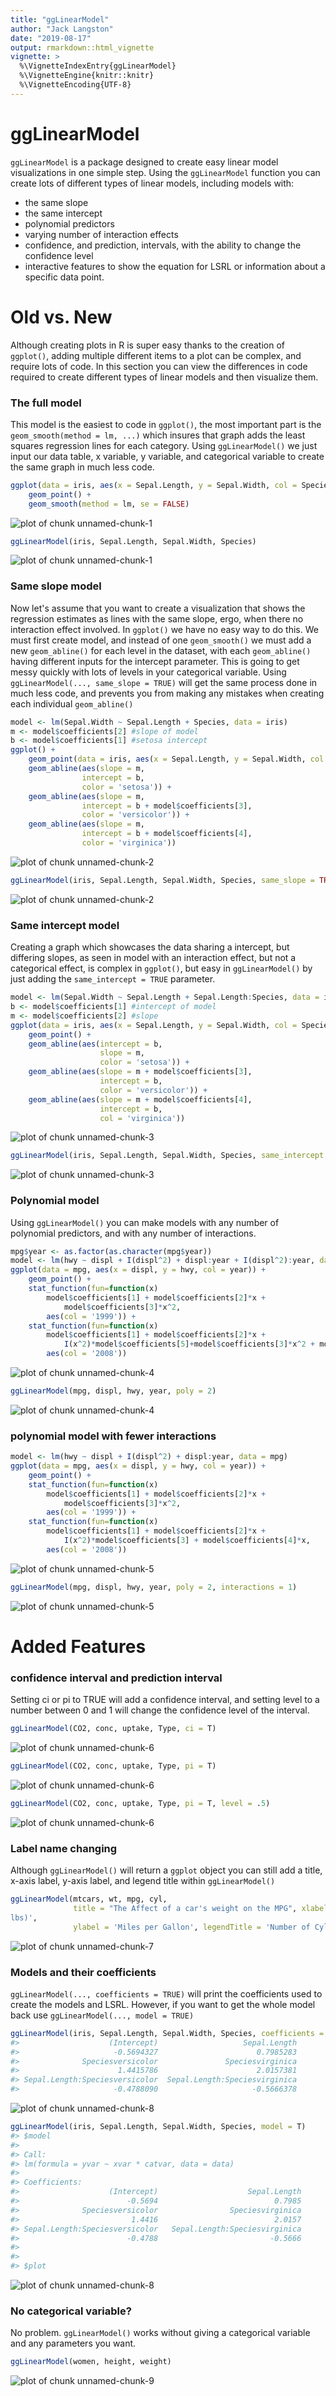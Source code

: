 ```yaml
---
title: "ggLinearModel"
author: "Jack Langston"
date: "2019-08-17"
output: rmarkdown::html_vignette
vignette: >
  %\VignetteIndexEntry{ggLinearModel}
  %\VignetteEngine{knitr::knitr}
  %\VignetteEncoding{UTF-8}
---
```




# ggLinearModel

`ggLinearModel` is a package designed to create easy linear model visualizations in one simple step. Using the `ggLinearModel` function you can create lots of different types of linear models, including models with:

- the same slope
- the same intercept
- polynomial predictors
- varying number of interaction effects
- confidence, and prediction, intervals, with the ability to change the confidence level
- interactive features to show the equation for LSRL or information about a specific data point.

# Old vs. New
Although creating plots in R is super easy thanks to the creation of `ggplot()`, adding multiple different items to a plot can be complex, and require lots of code. In this section you can view the differences in code required to create different types of linear models and then visualize them.

### The full model
This model is the easiest to code in `ggplot()`, the most important part is the `geom_smooth(method = lm, ...)` which insures that graph adds the least squares regression lines for each category.
Using `ggLinearModel()` we just input our data table, x variable, y variable, and categorical variable to create the same graph in much less code.

```r
ggplot(data = iris, aes(x = Sepal.Length, y = Sepal.Width, col = Species)) + 
    geom_point() +
    geom_smooth(method = lm, se = FALSE)
```

![plot of chunk unnamed-chunk-1](figure/unnamed-chunk-1-1.png)

```r
ggLinearModel(iris, Sepal.Length, Sepal.Width, Species)
```

![plot of chunk unnamed-chunk-1](figure/unnamed-chunk-1-2.png)

### Same slope model
Now let's assume that you want to create a visualization that shows the regression estimates as lines with the same slope, ergo, when there no interaction effect involved. In `ggplot()` we have no easy way to do this. We must first create model, and instead of one `geom_smooth()` we must add a new `geom_abline()` for each level in the dataset, with each `geom_abline()` having different inputs for the intercept parameter. This is going to get messy quickly with lots of levels in your categorical variable. Using `ggLinearModel(..., same_slope = TRUE)` will get the same process done in much less code, and prevents you from making any mistakes when creating each individual `geom_abline()`

```r
model <- lm(Sepal.Width ~ Sepal.Length + Species, data = iris)
m <- model$coefficients[2] #slope of model
b <- model$coefficients[1] #setosa intercept
ggplot() + 
    geom_point(data = iris, aes(x = Sepal.Length, y = Sepal.Width, col = Species)) +
    geom_abline(aes(slope = m,
                intercept = b, 
                color = 'setosa')) +
    geom_abline(aes(slope = m, 
                intercept = b + model$coefficients[3], 
                color = 'versicolor')) +
    geom_abline(aes(slope = m, 
                intercept = b + model$coefficients[4], 
                color = 'virginica'))
```

![plot of chunk unnamed-chunk-2](figure/unnamed-chunk-2-1.png)

```r
ggLinearModel(iris, Sepal.Length, Sepal.Width, Species, same_slope = TRUE)
```

![plot of chunk unnamed-chunk-2](figure/unnamed-chunk-2-2.png)

### Same intercept model
Creating a graph which showcases the data sharing a intercept, but differing slopes, as seen in model with an interaction effect, but not a categorical effect, is complex in `ggplot()`, but easy in `ggLinearModel()` by just adding the `same_intercept = TRUE` parameter.

```r
model <- lm(Sepal.Width ~ Sepal.Length + Sepal.Length:Species, data = iris)
b <- model$coefficients[1] #intercept of model
m <- model$coefficients[2] #slope
ggplot(data = iris, aes(x = Sepal.Length, y = Sepal.Width, col = Species)) + 
    geom_point() +
    geom_abline(aes(intercept = b,
                    slope = m,
                    color = 'setosa')) +
    geom_abline(aes(slope = m + model$coefficients[3], 
                    intercept = b,
                    color = 'versicolor')) +
    geom_abline(aes(slope = m + model$coefficients[4], 
                    intercept = b,
                    col = 'virginica'))
```

![plot of chunk unnamed-chunk-3](figure/unnamed-chunk-3-1.png)

```r
ggLinearModel(iris, Sepal.Length, Sepal.Width, Species, same_intercept = TRUE)
```

![plot of chunk unnamed-chunk-3](figure/unnamed-chunk-3-2.png)

### Polynomial model
Using `ggLinearModel()` you can make models with any number of polynomial predictors, and with any number of interactions. 

```r
mpg$year <- as.factor(as.character(mpg$year))
model <- lm(hwy ~ displ + I(displ^2) + displ:year + I(displ^2):year, data = mpg)
ggplot(data = mpg, aes(x = displ, y = hwy, col = year)) +
    geom_point() +
    stat_function(fun=function(x) 
        model$coefficients[1] + model$coefficients[2]*x + 
            model$coefficients[3]*x^2, 
        aes(col = '1999')) + 
    stat_function(fun=function(x) 
        model$coefficients[1] + model$coefficients[2]*x + 
            I(x^2)*model$coefficients[5]+model$coefficients[3]*x^2 + model$coefficients[4]*x, 
        aes(col = '2008'))
```

![plot of chunk unnamed-chunk-4](figure/unnamed-chunk-4-1.png)

```r
ggLinearModel(mpg, displ, hwy, year, poly = 2)
```

![plot of chunk unnamed-chunk-4](figure/unnamed-chunk-4-2.png)

### polynomial model with fewer interactions

```r
model <- lm(hwy ~ displ + I(displ^2) + displ:year, data = mpg)
ggplot(data = mpg, aes(x = displ, y = hwy, col = year)) +
    geom_point() +
    stat_function(fun=function(x) 
        model$coefficients[1] + model$coefficients[2]*x + 
            model$coefficients[3]*x^2, 
        aes(col = '1999')) + 
    stat_function(fun=function(x) 
        model$coefficients[1] + model$coefficients[2]*x + 
            I(x^2)*model$coefficients[3] + model$coefficients[4]*x, 
        aes(col = '2008'))
```

![plot of chunk unnamed-chunk-5](figure/unnamed-chunk-5-1.png)

```r
ggLinearModel(mpg, displ, hwy, year, poly = 2, interactions = 1)
```

![plot of chunk unnamed-chunk-5](figure/unnamed-chunk-5-2.png)

# Added Features

### confidence interval and prediction interval
Setting ci or pi to TRUE will add a confidence interval, and setting level to a number between 0 and 1 will change the confidence level of the interval. 

```r
ggLinearModel(CO2, conc, uptake, Type, ci = T)
```

![plot of chunk unnamed-chunk-6](figure/unnamed-chunk-6-1.png)

```r
ggLinearModel(CO2, conc, uptake, Type, pi = T)
```

![plot of chunk unnamed-chunk-6](figure/unnamed-chunk-6-2.png)

```r
ggLinearModel(CO2, conc, uptake, Type, pi = T, level = .5)
```

![plot of chunk unnamed-chunk-6](figure/unnamed-chunk-6-3.png)

### Label name changing
Although `ggLinearModel()` will return a `ggplot` object you can still add a title, x-axis label, y-axis label, and legend title within `ggLinearModel()`

```r
ggLinearModel(mtcars, wt, mpg, cyl, 
              title = "The Affect of a car's weight on the MPG", xlabel = 'Weight (1,000 
lbs)', 
              ylabel = 'Miles per Gallon', legendTitle = 'Number of Cylinders in engine')
```

![plot of chunk unnamed-chunk-7](figure/unnamed-chunk-7-1.png)

### Models and their coefficients
`ggLinearModel(..., coefficients = TRUE)` will print the coefficients used to create the models and LSRL. However, if you want to get the whole model back use `ggLinearModel(..., model = TRUE)` 

```r
ggLinearModel(iris, Sepal.Length, Sepal.Width, Species, coefficients = T)
#>                    (Intercept)                   Sepal.Length 
#>                     -0.5694327                      0.7985283 
#>              Speciesversicolor               Speciesvirginica 
#>                      1.4415786                      2.0157381 
#> Sepal.Length:Speciesversicolor  Sepal.Length:Speciesvirginica 
#>                     -0.4788090                     -0.5666378
```

![plot of chunk unnamed-chunk-8](figure/unnamed-chunk-8-1.png)

```r
ggLinearModel(iris, Sepal.Length, Sepal.Width, Species, model = T)
#> $model
#> 
#> Call:
#> lm(formula = yvar ~ xvar * catvar, data = data)
#> 
#> Coefficients:
#>                    (Intercept)                    Sepal.Length  
#>                        -0.5694                          0.7985  
#>              Speciesversicolor                Speciesvirginica  
#>                         1.4416                          2.0157  
#> Sepal.Length:Speciesversicolor   Sepal.Length:Speciesvirginica  
#>                        -0.4788                         -0.5666  
#> 
#> 
#> $plot
```

![plot of chunk unnamed-chunk-8](figure/unnamed-chunk-8-2.png)

### No categorical variable?
No problem. `ggLinearModel()` works without giving a categorical variable and any parameters you want.

```r
ggLinearModel(women, height, weight)
```

![plot of chunk unnamed-chunk-9](figure/unnamed-chunk-9-1.png)

